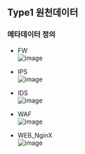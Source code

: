 ## Type1 원천데이터

### 메타데이터 정의

  - FW  
![image](https://user-images.githubusercontent.com/77917710/218410527-26ebe20f-1c65-4c61-ab2c-7df328f1c189.png)

  - IPS  
![image](https://user-images.githubusercontent.com/77917710/218410566-fd71e30b-9072-40bb-89aa-dfea35813ba8.png)

  - IDS  
![image](https://user-images.githubusercontent.com/77917710/218410630-c3193278-83eb-4940-a5f4-8dbfc77d8154.png)

  - WAF  
![image](https://user-images.githubusercontent.com/77917710/218410675-ecb252c8-f6a1-47b7-bf0d-a03f4de81b88.png)

  - WEB_NginX  
![image](https://user-images.githubusercontent.com/77917710/218410743-d973d756-4f87-478c-9e4c-33208ed60147.png)


